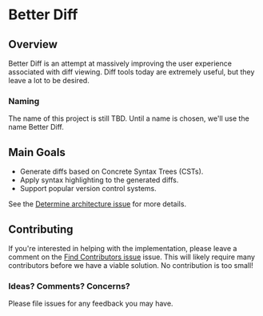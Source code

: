 # Better Diff

## Overview

Better Diff is an attempt at massively improving the user experience associated with diff viewing. Diff tools today are extremely useful, but they leave a lot to be desired.

### Naming

The name of this project is still TBD. Until a name is chosen, we'll use the name Better Diff.

## Main Goals

* Generate diffs based on Concrete Syntax Trees (CSTs).
* Apply syntax highlighting to the generated diffs.
* Support popular version control systems.

See the [Determine architecture issue](https://github.com/scottgonzalez/better-diff/issues/2) for more details.

## Contributing

If you're interested in helping with the implementation, please leave a comment on the [Find Contributors issue](https://github.com/scottgonzalez/better-diff/issues/1) issue. This will likely require many contributors before we have a viable solution. No contribution is too small!

### Ideas? Comments? Concerns?

Please file issues for any feedback you may have.
